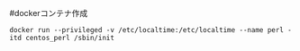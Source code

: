 #dockerコンテナ作成

```
docker run --privileged -v /etc/localtime:/etc/localtime --name perl -itd centos_perl /sbin/init
```
